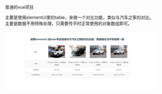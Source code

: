 普通的vue项目


主要是使用elementUi里的table，来做一个对比功能，类似与汽车之家的对比。
主要是数据不用特殊处理，只需要传平时正常使用的对象数组即可。

![avatar](./static/1.png)